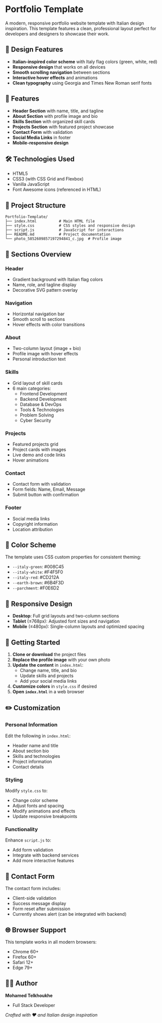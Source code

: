 # Portfolio Template

A modern, responsive portfolio website template with Italian design inspiration. This template features a clean, professional layout perfect for developers and designers to showcase their work.

## 🎨 Design Features

- **Italian-inspired color scheme** with Italy flag colors (green, white, red)
- **Responsive design** that works on all devices
- **Smooth scrolling navigation** between sections
- **Interactive hover effects** and animations
- **Clean typography** using Georgia and Times New Roman serif fonts

## 🚀 Features

- **Header Section** with name, title, and tagline
- **About Section** with profile image and bio
- **Skills Section** with organized skill cards
- **Projects Section** with featured project showcase
- **Contact Form** with validation
- **Social Media Links** in footer
- **Mobile-responsive design**

## 🛠️ Technologies Used

- HTML5
- CSS3 (with CSS Grid and Flexbox)
- Vanilla JavaScript
- Font Awesome icons (referenced in HTML)

## 📂 Project Structure

```
Portfolio-Template/
├── index.html          # Main HTML file
├── style.css           # CSS styles and responsive design
├── script.js           # JavaScript for interactions
├── README.md           # Project documentation
└── photo_5852609857197294841_c.jpg  # Profile image
```

## 🎯 Sections Overview

### Header
- Gradient background with Italian flag colors
- Name, role, and tagline display
- Decorative SVG pattern overlay

### Navigation
- Horizontal navigation bar
- Smooth scroll to sections
- Hover effects with color transitions

### About
- Two-column layout (image + bio)
- Profile image with hover effects
- Personal introduction text

### Skills
- Grid layout of skill cards
- 6 main categories:
  - Frontend Development
  - Backend Development
  - Database & DevOps
  - Tools & Technologies
  - Problem Solving
  - Cyber Security

### Projects
- Featured projects grid
- Project cards with images
- Live demo and code links
- Hover animations

### Contact
- Contact form with validation
- Form fields: Name, Email, Message
- Submit button with confirmation

### Footer
- Social media links
- Copyright information
- Location attribution

## 🎨 Color Scheme

The template uses CSS custom properties for consistent theming:

- `--italy-green`: #008C45
- `--italy-white`: #F4F5F0
- `--italy-red`: #CD212A
- `--earth-brown`: #6B4F3D
- `--parchment`: #F0E6D2

## 📱 Responsive Design

- **Desktop**: Full grid layouts and two-column sections
- **Tablet** (≤768px): Adjusted font sizes and navigation
- **Mobile** (≤480px): Single-column layouts and optimized spacing

## 🚀 Getting Started

1. **Clone or download** the project files
2. **Replace the profile image** with your own photo
3. **Update the content** in `index.html`:
   - Change name, title, and bio
   - Update skills and projects
   - Add your social media links
4. **Customize colors** in `style.css` if desired
5. **Open `index.html`** in a web browser

## ✏️ Customization

### Personal Information
Edit the following in `index.html`:
- Header name and title
- About section bio
- Skills and technologies
- Project information
- Contact details

### Styling
Modify `style.css` to:
- Change color scheme
- Adjust fonts and spacing
- Modify animations and effects
- Update responsive breakpoints

### Functionality
Enhance `script.js` to:
- Add form validation
- Integrate with backend services
- Add more interactive features

## 📧 Contact Form

The contact form includes:
- Client-side validation
- Success message display
- Form reset after submission
- Currently shows alert (can be integrated with backend)

## 🌐 Browser Support

This template works in all modern browsers:
- Chrome 60+
- Firefox 60+
- Safari 12+
- Edge 79+


## 👨‍💻 Author

**Mohamed Telkhoukhe**
- Full Stack Developer


*Crafted with ❤️ and Italian design inspiration*